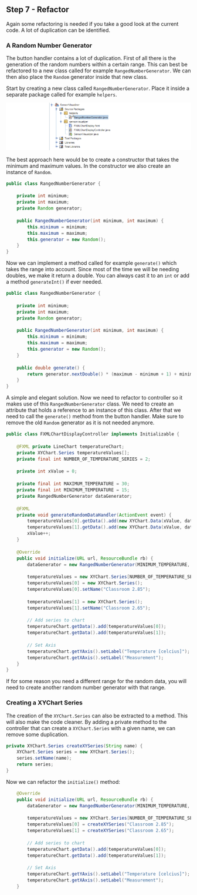 ## Step 7 - Refactor

Again some refactoring is needed if you take a good look at the current code. A lot of duplication can be identified.

### A Random Number Generator

The button handler contains a lot of duplication. First of all there is the generation of the random numbers within a certain range. This can best be refactored to a new class called for example `RangedNumberGenerator`. We can then also place the `Random` generator inside that new class.

Start by creating a new class called `RangedNumberGenerator`. Place it inside a separate package called for example `helpers`.

![Random Number Generator in Separate Package](img/new_class_random_number_generator.png)

The best approach here would be to create a constructor that takes the minimum and maximum values. In the constructor we also create an instance of `Random`.

```java
public class RangedNumberGenerator {

    private int minimum;
    private int maximum;
    private Random generator;

    public RangedNumberGenerator(int minimum, int maximum) {
        this.minimum = minimum;
        this.maximum = maximum;
        this.generator = new Random();
    }
}
```

Now we can implement a method called for example `generate()` which takes the range into account. Since most of the time we will be needing doubles, we make it return a double. You can always cast it to an `int` or add a method `generateInt()` if ever needed.

```java
public class RangedNumberGenerator {

    private int minimum;
    private int maximum;
    private Random generator;

    public RangedNumberGenerator(int minimum, int maximum) {
        this.minimum = minimum;
        this.maximum = maximum;
        this.generator = new Random();
    }

    public double generate() {
        return generator.nextDouble() * (maximum - minimum + 1) + minimum;
    }
}
```

A simple and elegant solution. Now we need to refactor to controller so it makes use of this `RangedNumberGenerator` class. We need to create an attribute that holds a reference to an instance of this class. After that we need to call the `generate()` method from the button handler. Make sure to remove the old `Random` generator as it is not needed anymore.

```java
public class FXMLChartDisplayController implements Initializable {

    @FXML private LineChart temperatureChart;
    private XYChart.Series temperatureValues[];
    private final int NUMBER_OF_TEMPERATURE_SERIES = 2;

    private int xValue = 0;

    private final int MAXIMUM_TEMPERATURE = 30;
    private final int MINIMUM_TEMPERATURE = 15;
    private RangedNumberGenerator dataGenerator;

    @FXML
    private void generateRandomDataHandler(ActionEvent event) {
        temperatureValues[0].getData().add(new XYChart.Data(xValue, dataGenerator.generate()));
        temperatureValues[1].getData().add(new XYChart.Data(xValue, dataGenerator.generate()));
        xValue++;
    }

    @Override
    public void initialize(URL url, ResourceBundle rb) {
        dataGenerator = new RangedNumberGenerator(MINIMUM_TEMPERATURE, MAXIMUM_TEMPERATURE);

        temperatureValues = new XYChart.Series[NUMBER_OF_TEMPERATURE_SERIES];
        temperatureValues[0] = new XYChart.Series();
        temperatureValues[0].setName("Classroom 2.85");

        temperatureValues[1] = new XYChart.Series();
        temperatureValues[1].setName("Classroom 2.65");

        // Add series to chart
        temperatureChart.getData().add(temperatureValues[0]);
        temperatureChart.getData().add(temperatureValues[1]);

        // Set Axis
        temperatureChart.getYAxis().setLabel("Temperature [celcius]");
        temperatureChart.getXAxis().setLabel("Measurement");
    }    
}
```

If for some reason you need a different range for the random data, you will need to create another random number generator with that range.

### Creating a XYChart Series

The creation of the `XYChart.Series` can also be extracted to a method. This will also make the code cleaner. By adding a private method to the controller that can create a `XYChart.Series` with a given name, we can remove some duplication.

```java
private XYChart.Series createXYSeries(String name) {
    XYChart.Series series = new XYChart.Series();
    series.setName(name);
    return series;
}
```

Now we can refactor the `initialize()` method:

```java
    @Override
    public void initialize(URL url, ResourceBundle rb) {
        dataGenerator = new RangedNumberGenerator(MINIMUM_TEMPERATURE, MAXIMUM_TEMPERATURE);

        temperatureValues = new XYChart.Series[NUMBER_OF_TEMPERATURE_SERIES];
        temperatureValues[0] = createXYSeries("Classroom 2.85");
        temperatureValues[1] = createXYSeries("Classroom 2.65");

        // Add series to chart
        temperatureChart.getData().add(temperatureValues[0]);
        temperatureChart.getData().add(temperatureValues[1]);

        // Set Axis
        temperatureChart.getYAxis().setLabel("Temperature [celcius]");
        temperatureChart.getXAxis().setLabel("Measurement");
    }   
```
